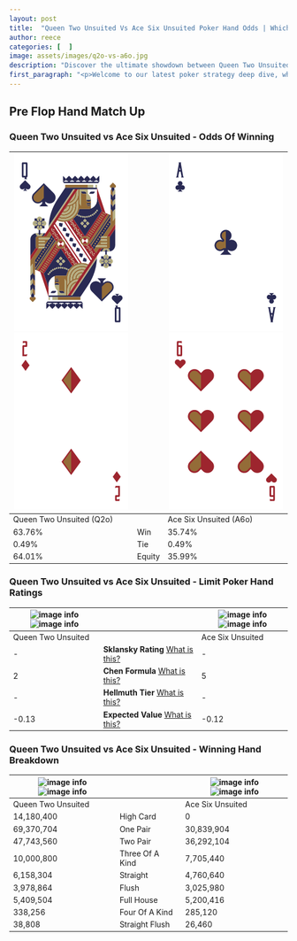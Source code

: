 ```yaml
---
layout: post
title:  "Queen Two Unsuited Vs Ace Six Unsuited Poker Hand Odds | Which Is The Better Hand In Poker? A Complete Guide"
author: reece
categories: [  ]
image: assets/images/q2o-vs-a6o.jpg
description: "Discover the ultimate showdown between Queen Two Unsuited and Ace Six Unsuited in poker! Uncover the odds, strategies, and scenarios where one hand triumphs over the other. Get ready to up your poker game with this thrilling analysis."
first_paragraph: "<p>Welcome to our latest poker strategy deep dive, where we're pitting two distinct hands against each other in a high-stakes showdown: Queen Two Unsuited vs Ace Six Unsuited.</p><p>In the dynamic world of poker, every decision counts, and knowing which hand holds the upper hand is key to your success at the table.</p><p>In this article, we'll dissect these two hands, explore the scenarios where one dominates the other, and equip you with the knowledge to make strategic choices that can tip the odds in your favor.</p><p>Get ready to unravel the intriguing dynamics of these poker hands and elevate your game to new heights.</p>"
---
```




[comment]: # (sp0)

## Pre Flop Hand Match Up

<div class="table hand-ratings" markdown="1"> 



### Queen Two Unsuited vs Ace Six Unsuited - Odds Of Winning


    
| ![image info](assets/images/hand1/q.png) ![image info](assets/images/hand1/2o.png) |  | ![image info](assets/images/hand2/a.png) ![image info](assets/images/hand2/6o.png) |
| -------- | -------- | -------- |
| Queen Two Unsuited (Q2o) |  | Ace Six Unsuited (A6o) |
| 63.76% | Win | 35.74% |
| 0.49% | Tie | 0.49% |
| 64.01% | Equity | 35.99% |




[comment]: # (sp1)



### Queen Two Unsuited vs Ace Six Unsuited - Limit Poker Hand Ratings


    
| ![image info](https://www.riverpairs.com/assets/images/hand1/q.png) ![image info](https://www.riverpairs.com/assets/images/hand1/2o.png) |  | ![image info](https://www.riverpairs.com/assets/images/hand2/a.png) ![image info](https://www.riverpairs.com/assets/images/hand2/6o.png) |
| -------- | -------- | -------- |
| Queen Two Unsuited |  | Ace Six Unsuited |
| - | **Sklansky Rating** [What is this?](/sklansky-rating-explained) | - |
| 2 | **Chen Formula** [What is this?](/chen-formula-explained) | 5 |
| - | **Hellmuth Tier** [What is this?](/Hellmuth-tier-explained) | - |
| -0.13 | **Expected Value** [What is this?](/expected-value-explained) | -0.12 |




[comment]: # (sp2)



### Queen Two Unsuited vs Ace Six Unsuited - Winning Hand Breakdown


    
| ![image info](https://www.riverpairs.com/assets/images/hand1/q.png) ![image info](https://www.riverpairs.com/assets/images/hand1/2o.png) |  | ![image info](https://www.riverpairs.com/assets/images/hand2/a.png) ![image info](https://www.riverpairs.com/assets/images/hand2/6o.png) |
| -------- | -------- | -------- |
| Queen Two Unsuited |  | Ace Six Unsuited |
| 14,180,400 | High Card | 0 |
| 69,370,704 | One Pair | 30,839,904 |
| 47,743,560 | Two Pair | 36,292,104 |
| 10,000,800 | Three Of A Kind | 7,705,440 |
| 6,158,304 | Straight | 4,760,640 |
| 3,978,864 | Flush | 3,025,980 |
| 5,409,504 | Full House | 5,200,416 |
| 338,256 | Four Of A Kind | 285,120 |
| 38,808 | Straight Flush | 26,460 |




[comment]: # (sp3)



</div>

[comment]: # (sp4)



[comment]: # (sp5)

